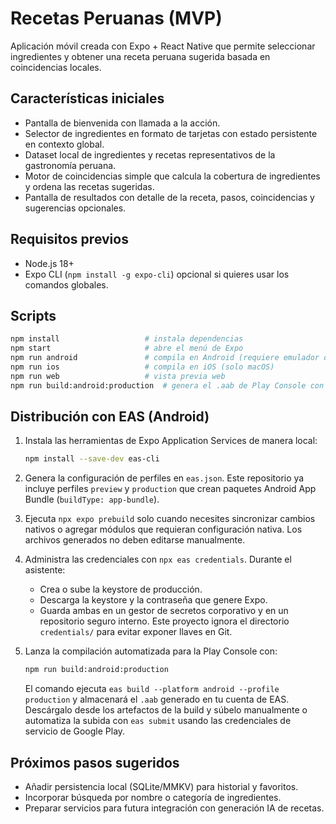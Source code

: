 # Recetas Peruanas (MVP)

Aplicación móvil creada con Expo + React Native que permite seleccionar ingredientes y obtener una receta peruana sugerida basada en coincidencias locales.

## Características iniciales

- Pantalla de bienvenida con llamada a la acción.
- Selector de ingredientes en formato de tarjetas con estado persistente en contexto global.
- Dataset local de ingredientes y recetas representativos de la gastronomía peruana.
- Motor de coincidencias simple que calcula la cobertura de ingredientes y ordena las recetas sugeridas.
- Pantalla de resultados con detalle de la receta, pasos, coincidencias y sugerencias opcionales.

## Requisitos previos

- Node.js 18+
- Expo CLI (`npm install -g expo-cli`) opcional si quieres usar los comandos globales.

## Scripts

```bash
npm install                   # instala dependencias
npm start                     # abre el menú de Expo
npm run android               # compila en Android (requiere emulador o dispositivo)
npm run ios                   # compila en iOS (solo macOS)
npm run web                   # vista previa web
npm run build:android:production  # genera el .aab de Play Console con EAS
```

## Distribución con EAS (Android)

1. Instala las herramientas de Expo Application Services de manera local:

   ```bash
   npm install --save-dev eas-cli
   ```

2. Genera la configuración de perfiles en `eas.json`. Este repositorio ya incluye perfiles `preview` y `production` que crean paquetes Android App Bundle (`buildType: app-bundle`).
3. Ejecuta `npx expo prebuild` solo cuando necesites sincronizar cambios nativos o agregar módulos que requieran configuración nativa. Los archivos generados no deben editarse manualmente.
4. Administra las credenciales con `npx eas credentials`. Durante el asistente:
   - Crea o sube la keystore de producción.
   - Descarga la keystore y la contraseña que genere Expo.
   - Guarda ambas en un gestor de secretos corporativo y en un repositorio seguro interno. Este proyecto ignora el directorio `credentials/` para evitar exponer llaves en Git.
5. Lanza la compilación automatizada para la Play Console con:

   ```bash
   npm run build:android:production
   ```

   El comando ejecuta `eas build --platform android --profile production` y almacenará el `.aab` generado en tu cuenta de EAS. Descárgalo desde los artefactos de la build y súbelo manualmente o automatiza la subida con `eas submit` usando las credenciales de servicio de Google Play.

## Próximos pasos sugeridos

- Añadir persistencia local (SQLite/MMKV) para historial y favoritos.
- Incorporar búsqueda por nombre o categoría de ingredientes.
- Preparar servicios para futura integración con generación IA de recetas.
